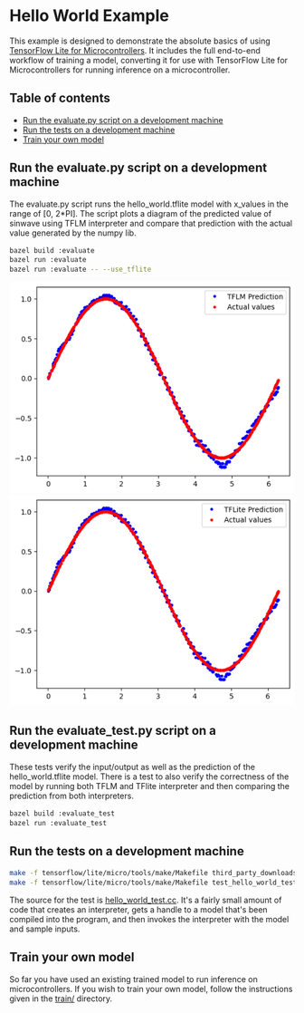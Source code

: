 <!-- mdformat off(b/169948621#comment2) -->

# Hello World Example

This example is designed to demonstrate the absolute basics of using [TensorFlow
Lite for Microcontrollers](https://www.tensorflow.org/lite/microcontrollers).
It includes the full end-to-end workflow of training a model, converting it for
use with TensorFlow Lite for Microcontrollers for running inference on a
microcontroller.

## Table of contents

-   [Run the evaluate.py script on a development machine](#run-the-evaluate-script-on-a-development-machine)
-   [Run the tests on a development machine](#run-the-tests-on-a-development-machine)
-   [Train your own model](#train-your-own-model)

## Run the evaluate.py script on a development machine
The evaluate.py script runs the hello_world.tflite model with x_values in the 
range of [0, 2*PI]. The script plots a diagram of the predicted value of sinwave
using TFLM interpreter and compare that prediction with the actual value
generated by the numpy lib.
```bash
bazel build :evaluate
bazel run :evaluate
bazel run :evaluate -- --use_tflite
```
![TFLM hello_world sinwave prediction VS actual values](images/hello_world_tflm.png)   ![TFLM hello_world sinwave prediction VS actual values](images/hello_world_tflite.png)

## Run the evaluate_test.py script on a development machine
These tests verify the input/output as well as the prediction of the
hello_world.tflite model. There is a test to also verify the correctness of
the model by running both TFLM and TFlite interpreter and then comparing the
prediction from both interpreters.
```bash
bazel build :evaluate_test
bazel run :evaluate_test
```

## Run the tests on a development machine

```bash
make -f tensorflow/lite/micro/tools/make/Makefile third_party_downloads
make -f tensorflow/lite/micro/tools/make/Makefile test_hello_world_test
```

The source for the test is [hello_world_test.cc](evaluate_test.cc).
It's a fairly small amount of code that creates an interpreter, gets a handle to
a model that's been compiled into the program, and then invokes the interpreter
with the model and sample inputs.

## Train your own model

So far you have used an existing trained model to run inference on
microcontrollers. If you wish to train your own model, follow the instructions
given in the [train/](train/) directory.

